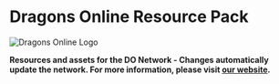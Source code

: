 # Dragons Online Resource Pack

![Dragons Online Logo](https://cdn.discordapp.com/attachments/825949513738092564/846776806916882482/2021-05-25_11.48.04.png)

**Resources and assets for the DO Network - Changes automatically update the network. For more information, please visit [our website](http://www.ucomc.net/APOLLO/dashboard.php).**
